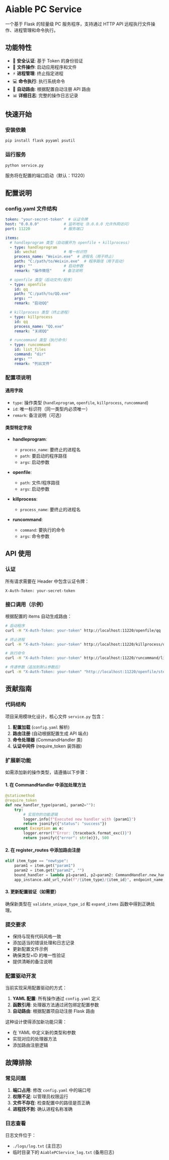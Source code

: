 # Aiable PC Service

一个基于 Flask 的轻量级 PC 服务程序，支持通过 HTTP API 远程执行文件操作、进程管理和命令执行。

## 功能特性

- 🔐 **安全认证**: 基于 Token 的身份验证
- 📁 **文件操作**: 启动应用程序和文件
- ⚡ **进程管理**: 终止指定进程
- 💻 **命令执行**: 执行系统命令
- 🔄 **自动路由**: 根据配置自动注册 API 路由
- 📊 **详细日志**: 完整的操作日志记录

## 快速开始

### 安装依赖

```bash
pip install flask pyyaml psutil
```

### 运行服务

```bash
python service.py
```

服务将在配置的端口启动（默认：11220）

## 配置说明

### config.yaml 文件结构

```yaml
token: "your-secret-token"  # 认证令牌
host: "0.0.0.0"           # 监听地址（0.0.0.0 允许外网访问）
port: 11220               # 服务端口

items:
  # handleprogram 类型（自动展开为 openfile + killprocess）
  - type: handleprogram
    id: wechat            # 唯一标识符
    process_name: "Weixin.exe"  # 进程名（用于终止）
    path: "C:/path/to/Weixin.exe"  # 程序路径（用于启动）
    args: ""              # 启动参数
    remark: "操作微信"     # 备注说明

  # openfile 类型（启动文件/程序）
  - type: openfile
    id: qq
    path: "C:/path/to/QQ.exe"
    args: ""
    remark: "启动QQ"

  # killprocess 类型（终止进程）
  - type: killprocess
    id: qq
    process_name: "QQ.exe"
    remark: "关闭QQ"

  # runcommand 类型（执行命令）
  - type: runcommand
    id: list_files
    command: "dir"
    args: ""
    remark: "列出文件"
```

### 配置项说明

#### 通用字段
- `type`: 操作类型 (`handleprogram`, `openfile`, `killprocess`, `runcommand`)
- `id`: 唯一标识符（同一类型内必须唯一）
- `remark`: 备注说明（可选）

#### 类型特定字段
- **handleprogram**: 
  - `process_name`: 要终止的进程名
  - `path`: 要启动的程序路径
  - `args`: 启动参数

- **openfile**:
  - `path`: 文件/程序路径
  - `args`: 启动参数

- **killprocess**:
  - `process_name`: 要终止的进程名

- **runcommand**:
  - `command`: 要执行的命令
  - `args`: 命令参数

## API 使用

### 认证
所有请求需要在 Header 中包含认证令牌：
```
X-Auth-Token: your-secret-token
```

### 接口调用（示例）

根据配置的 items 自动生成路由：

```bash
# 启动程序
curl -H "X-Auth-Token: your-token" http://localhost:11220/openfile/qq

# 终止进程  
curl -H "X-Auth-Token: your-token" http://localhost:11220/killprocess/qq

# 执行命令
curl -H "X-Auth-Token: your-token" http://localhost:11220/runcommand/list_files

# 传递参数（追加到默认参数后）
curl -H "X-Auth-Token: your-token" "http://localhost:11220/openfile/steam?param1=value1&param2=value2"
```

## 贡献指南

### 代码结构

项目采用模块化设计，核心文件 `service.py` 包含：

1. **配置加载** (`config.yaml` 解析)
2. **路由注册** (自动根据配置生成 API 端点)
3. **命令处理器** (CommandHandler 类)
4. **认证中间件** (require_token 装饰器)

### 扩展新功能

如需添加新的操作类型，请遵循以下步骤：

#### 1. 在 CommandHandler 中添加处理方法

```python
@staticmethod
@require_token
def new_handler_type(param1, param2=""):
    try:
        # 实现你的功能逻辑
        logger.info(f"Executed new handler with {param1}")
        return jsonify({"status": "success"})
    except Exception as e:
        logger.error(f"Error: {traceback.format_exc()}")
        return jsonify({"error": str(e)}), 500
```

#### 2. 在 register_routes 中添加路由注册

```python
elif item_type == "newtype":
    param1 = item.get("param1")
    param2 = item.get("param2", "")
    bound_handler = lambda p1=param1, p2=param2: CommandHandler.new_handler_type(p1, p2)
    app_instance.add_url_rule(f"/{item_type}/{item_id}", endpoint_name, bound_handler, methods=["GET"])
```

#### 3. 更新配置验证（如需要）

确保新类型在 `validate_unique_type_id` 和 `expand_items` 函数中得到正确处理。

### 提交要求

- 保持与现有代码风格一致
- 添加适当的错误处理和日志记录
- 更新配置文件示例
- 确保类型+ID 的唯一性验证
- 提供清晰的备注说明

### 配置驱动开发

当前实现采用配置驱动的方式：

1. **YAML 配置**: 所有操作通过 `config.yaml` 定义
2. **函数引用**: 处理器方法通过闭包绑定配置参数
3. **自动路由**: 根据配置项自动注册 Flask 路由

这种设计使得添加新功能只需：
- 在 YAML 中定义新的类型和参数
- 实现对应的处理器方法
- 添加路由注册逻辑

## 故障排除

### 常见问题

1. **端口占用**: 修改 `config.yaml` 中的端口号
2. **权限不足**: 以管理员权限运行
3. **文件不存在**: 检查配置中的路径是否正确
4. **进程找不到**: 确认进程名称准确

### 日志查看

日志文件位于：
- `./logs/log.txt` (主日志)
- 临时目录下的 `AiablePCService_log.txt` (备用日志)
